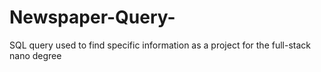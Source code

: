 # Newspaper-Query-
SQL query used to find specific information as a project for the full-stack nano degree
